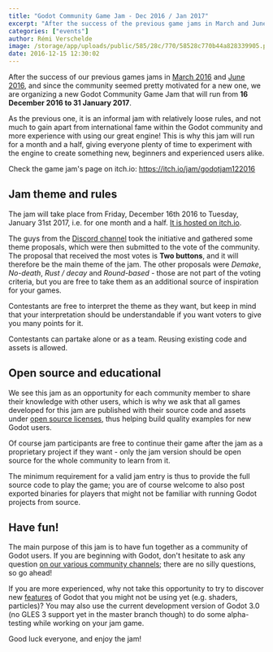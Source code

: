 ```yaml
---
title: "Godot Community Game Jam - Dec 2016 / Jan 2017"
excerpt: "After the success of the previous game jams in March and June, we launch a new community game jam for the new year, with the theme \"Two buttons\". Go to https://itch.io/jam/godotjam122016 to partake in the jam, alone or in a team with other community members!"
categories: ["events"]
author: Rémi Verschelde
image: /storage/app/uploads/public/585/28c/770/58528c770b44a828339905.png
date: 2016-12-15 12:30:02
---
```


After the success of our previous games jams in [March 2016](/article/godot-gamejam-march-2016) and [June 2016](/article/godot-gamejam-june-2016), and since the community seemed pretty motivated for a new one, we are organizing a new Godot Community Game Jam that will run from **16 December 2016 to 31 January 2017**.

As the previous one, it is an informal jam with relatively loose rules, and not much to gain apart from international fame within the Godot community and more experience with using our great engine! This is why this jam will run for a month and a half, giving everyone plenty of time to experiment with the engine to create something new, beginners and experienced users alike.

Check the game jam's page on itch.io: https://itch.io/jam/godotjam122016

## Jam theme and rules

The jam will take place from Friday, December 16th 2016 to Tuesday, January 31st 2017, i.e. for one month and a half. [It is hosted on itch.io](https://itch.io/jam/godotjam122016).

The guys from the [Discord channel](https://discord.gg/qZtf8) took the initiative and gathered some theme proposals, which were then submitted to the vote of the community. The proposal that received the most votes is **Two buttons**, and it will therefore be the main theme of the jam. The other proposals were *Demake*, *No-death*, *Rust / decay* and *Round-based* - those are not part of the voting criteria, but you are free to take them as an additional source of inspiration for your games.

Contestants are free to interpret the theme as they want, but keep in mind that your interpretation should be understandable if you want voters to give you many points for it.

Contestants can partake alone or as a team. Reusing existing code and assets is allowed.

## Open source and educational

We see this jam as an opportunity for each community member to share their knowledge with other users, which is why we ask that all games developed for this jam are published with their source code and assets under [open source licenses](http://choosealicense.org/), thus helping build quality examples for new Godot users.

Of course jam participants are free to continue their game after the jam as a proprietary project if they want - only the jam version should be open source for the whole community to learn from it.

The minimum requirement for a valid jam entry is thus to provide the full source code to play the game; you are of course welcome to also post exported binaries for players that might not be familiar with running Godot projects from source.

## Have fun!

The main purpose of this jam is to have fun together as a community of Godot users. If you are beginning with Godot, don't hesitate to ask any question [on our various community channels](/community); there are no silly questions, so go ahead!

If you are more experienced, why not take this opportunity to try to discover new [features](/features) of Godot that you might not be using yet (e.g. shaders, particles)? You may also use the current development version of Godot 3.0 (no GLES 3 support yet in the master branch though) to do some alpha-testing while working on your jam game.

Good luck everyone, and enjoy the jam!
